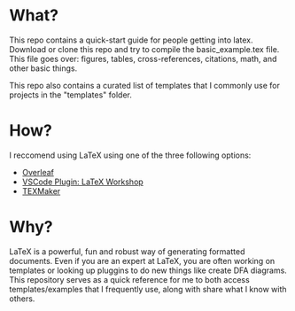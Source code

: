 # What?

This repo contains a quick-start guide for people getting into latex.
Download or clone this repo and try to compile the basic_example.tex file.
This file goes over: figures, tables, cross-references, citations, math, and other basic things.

This repo also contains a curated list of templates that I commonly use for projects in the "templates" folder.

# How?

I reccomend using LaTeX using one of the three following options:

- [Overleaf](https://www.overleaf.com/)
- [VSCode Plugin: LaTeX Workshop](https://marketplace.visualstudio.com/items?itemName=James-Yu.latex-workshop)
- [TEXMaker](https://www.xm1math.net/texmaker/)


# Why?

LaTeX is a powerful, fun and robust way of generating formatted documents.
Even if you are an expert at LaTeX, you are often working on templates or looking up pluggins to do new things like create DFA diagrams.
This repository serves as a quick reference for me to both access templates/examples that I frequently use, along with share what I know with others.